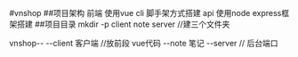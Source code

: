 #vnshop
##项目架构
前端 
    使用vue cli 脚手架方式搭建
api
    使用node express框架搭建
##项目目录
mkdir -p client note server   //建三个文件夹 

vnshop--
    --client 客户端     //放前段 vue代码
    --note 笔记
    --server    // 后台端口